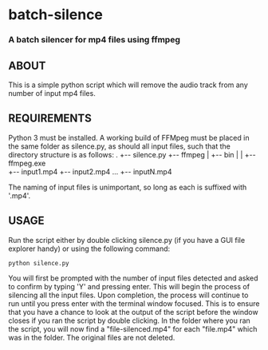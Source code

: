 # batch-silence
### A batch silencer for mp4 files using ffmpeg

## ABOUT
This is a simple python script which will remove the audio track from any number of input mp4 files. 

## REQUIREMENTS
Python 3 must be installed.
A working build of FFMpeg must be placed in the same folder as silence.py, as should all input files, such that the directory structure is as follows:
    .
    +-- silence.py
	+-- ffmpeg
    |   +-- bin
    |   |   +-- ffmpeg.exe	
	+-- input1.mp4
	+-- input2.mp4
	...
	+-- inputN.mp4
	
The naming of input files is unimportant, so long as each is suffixed with '.mp4'.

## USAGE
Run the script either by double clicking silence.py (if you have a GUI file explorer handy) or using the following command:

    python silence.py
	
You will first be prompted with the number of input files detected and asked to confirm by typing 'Y' and pressing enter. This will begin the process of silencing all the input files.
Upon completion, the process will continue to run until you press enter with the terminal window focused. This is to ensure that you have a chance to look at the output of the script before the window closes if you ran the script by double clicking.
In the folder where you ran the script, you will now find a "file-silenced.mp4" for each "file.mp4" which was in the folder. The original files are not deleted.
	